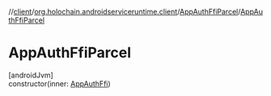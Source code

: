 //[client](../../../index.md)/[org.holochain.androidserviceruntime.client](../index.md)/[AppAuthFfiParcel](index.md)/[AppAuthFfiParcel](-app-auth-ffi-parcel.md)

# AppAuthFfiParcel

[androidJvm]\
constructor(inner: [AppAuthFfi](../-app-auth-ffi/index.md))